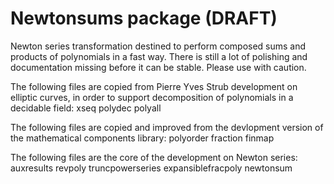 # Newtonsums package (DRAFT)
Newton series transformation destined to perform composed sums and products of polynomials in a fast way.
There is still a lot of polishing and documentation missing before it can be stable.
Please use with caution.


The following files are copied from Pierre Yves Strub development on elliptic curves, in order to support decomposition of polynomials in a decidable field:
xseq
polydec
polyall

The following files are copied and improved from the devlopment version of the mathematical components library:
polyorder
fraction
finmap

The following files are the core of the development on Newton series:
auxresults
revpoly
truncpowerseries
expansiblefracpoly
newtonsum
